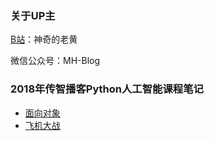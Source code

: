 ### 关于UP主
[B站](http://space.bilibili.com/35282222?)：神奇的老黄

微信公众号：MH-Blog


### 2018年传智播客Python人工智能课程笔记
* [面向对象](https://github.com/MH-Blog/Python/tree/master/%E9%9D%A2%E5%90%91%E5%AF%B9%E8%B1%A1)
* [飞机大战](https://github.com/MH-Blog/Python/tree/master/%E9%A3%9E%E6%9C%BA%E5%A4%A7%E6%88%98)
